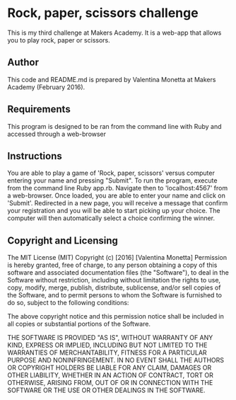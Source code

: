 Rock, paper, scissors challenge
================================
This is my third challenge at Makers Academy. It is a web-app that allows you to play rock, paper or scissors.


Author
------
This code and README.md is prepared by Valentina Monetta at Makers Academy (February 2016).


Requirements
------------
This program is designed to be ran from the command line with Ruby and accessed through a web-browser


Instructions
------------
You are able to play a game of 'Rock, paper, scissors' versus computer entering your name and pressing "Submit".
To run the program, execute from the command line Ruby app.rb.
Navigate then to 'localhost:4567' from a web-browser. Once loaded, you are able to enter your name and click on 'Submit'. Redirected in a new page, you will receive a message that confirm your registration and you will be able to start picking up your choice. The computer will then automatically select a choice confirming the winner.



Copyright and Licensing
-----------------------
The MIT License (MIT)
Copyright (c) [2016] [Valentina Monetta]
Permission is hereby granted, free of charge, to any person obtaining a copy
of this software and associated documentation files (the "Software"), to deal
in the Software without restriction, including without limitation the rights
to use, copy, modify, merge, publish, distribute, sublicense, and/or sell
copies of the Software, and to permit persons to whom the Software is
furnished to do so, subject to the following conditions:

The above copyright notice and this permission notice shall be included in all
copies or substantial portions of the Software.

THE SOFTWARE IS PROVIDED "AS IS", WITHOUT WARRANTY OF ANY KIND, EXPRESS OR
IMPLIED, INCLUDING BUT NOT LIMITED TO THE WARRANTIES OF MERCHANTABILITY,
FITNESS FOR A PARTICULAR PURPOSE AND NONINFRINGEMENT. IN NO EVENT SHALL THE
AUTHORS OR COPYRIGHT HOLDERS BE LIABLE FOR ANY CLAIM, DAMAGES OR OTHER
LIABILITY, WHETHER IN AN ACTION OF CONTRACT, TORT OR OTHERWISE, ARISING FROM,
OUT OF OR IN CONNECTION WITH THE SOFTWARE OR THE USE OR OTHER DEALINGS IN THE
SOFTWARE.







